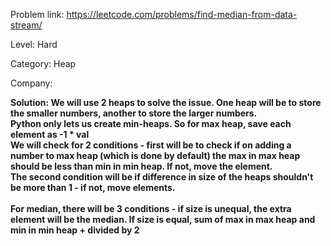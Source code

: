 Problem link: https://leetcode.com/problems/find-median-from-data-stream/

Level: Hard

Category: Heap

Company: 

<b>Solution: We will use 2 heaps to solve the issue. One heap will be to store the smaller numbers, another to store the larger numbers.<br>
Python only lets us create min-heaps. So for max heap, save each element as -1 * val<br>
We will check for 2 conditions - first will be to check if on adding a number to max heap (which is done by default) the max in max heap should be less than min in min heap. If not, move the element. <br>
The second condition will be if difference in size of the heaps shouldn't be more than 1 - if not, move elements. 
<br><br>
For median, there will be 3 conditions - if size is unequal, the extra element will be the median. If size is equal, sum of max in max heap and min in min heap + divided by 2
